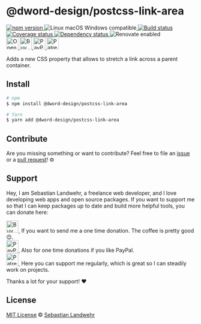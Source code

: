 <!-- TITLE/ -->
# @dword-design/postcss-link-area
<!-- /TITLE -->

<!-- BADGES/ -->
  <p>
    <a href="https://npmjs.org/package/@dword-design/postcss-link-area">
      <img
        src="https://img.shields.io/npm/v/@dword-design/postcss-link-area.svg"
        alt="npm version"
      >
    </a><img src="https://img.shields.io/badge/os-linux%20%7C%C2%A0macos%20%7C%C2%A0windows-blue" alt="Linux macOS Windows compatible"><a href="https://github.com/dword-design/postcss-link-area/actions">
      <img
        src="https://github.com/dword-design/postcss-link-area/workflows/build/badge.svg"
        alt="Build status"
      >
    </a><a href="https://codecov.io/gh/dword-design/postcss-link-area">
      <img
        src="https://codecov.io/gh/dword-design/postcss-link-area/branch/master/graph/badge.svg"
        alt="Coverage status"
      >
    </a><a href="https://david-dm.org/dword-design/postcss-link-area">
      <img src="https://img.shields.io/david/dword-design/postcss-link-area" alt="Dependency status">
    </a><img src="https://img.shields.io/badge/renovate-enabled-brightgreen" alt="Renovate enabled"><br/><a href="https://gitpod.io/#https://github.com/dword-design/postcss-link-area">
      <img
        src="https://gitpod.io/button/open-in-gitpod.svg"
        alt="Open in Gitpod"
        height="32"
      >
    </a><a href="https://www.buymeacoffee.com/dword">
      <img
        src="https://www.buymeacoffee.com/assets/img/guidelines/download-assets-sm-2.svg"
        alt="Buy Me a Coffee"
        height="32"
      >
    </a><a href="https://paypal.me/SebastianLandwehr">
      <img
        src="https://sebastianlandwehr.com/images/paypal.svg"
        alt="PayPal"
        height="32"
      >
    </a><a href="https://www.patreon.com/dworddesign">
      <img
        src="https://sebastianlandwehr.com/images/patreon.svg"
        alt="Patreon"
        height="32"
      >
    </a>
</p>
<!-- /BADGES -->

<!-- DESCRIPTION/ -->
Adds a new CSS property that allows to stretch a link across a parent container.
<!-- /DESCRIPTION -->

<!-- INSTALL/ -->
## Install

```bash
# npm
$ npm install @dword-design/postcss-link-area

# Yarn
$ yarn add @dword-design/postcss-link-area
```
<!-- /INSTALL -->

<!-- LICENSE/ -->
## Contribute

Are you missing something or want to contribute? Feel free to file an [issue](https://github.com/dword-design/postcss-link-area/issues) or a [pull request](https://github.com/dword-design/postcss-link-area/pulls)! ⚙️

## Support

Hey, I am Sebastian Landwehr, a freelance web developer, and I love developing web apps and open source packages. If you want to support me so that I can keep packages up to date and build more helpful tools, you can donate here:

<p>
  <a href="https://www.buymeacoffee.com/dword">
    <img
      src="https://www.buymeacoffee.com/assets/img/guidelines/download-assets-sm-2.svg"
      alt="Buy Me a Coffee"
      height="32"
    >
  </a>&nbsp;If you want to send me a one time donation. The coffee is pretty good 😊.<br/>
  <a href="https://paypal.me/SebastianLandwehr">
    <img
      src="https://sebastianlandwehr.com/images/paypal.svg"
      alt="PayPal"
      height="32"
    >
  </a>&nbsp;Also for one time donations if you like PayPal.<br/>
  <a href="https://www.patreon.com/dworddesign">
    <img
      src="https://sebastianlandwehr.com/images/patreon.svg"
      alt="Patreon"
      height="32"
    >
  </a>&nbsp;Here you can support me regularly, which is great so I can steadily work on projects.
</p>

Thanks a lot for your support! ❤️

## License

[MIT License](https://opensource.org/licenses/MIT) © [Sebastian Landwehr](https://sebastianlandwehr.com)
<!-- /LICENSE -->
